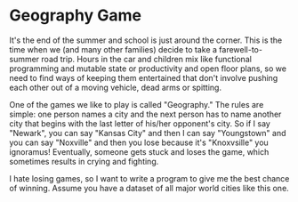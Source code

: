 <h1>Geography Game</h1>
It's the end of the summer and school is just around the corner.
This is the time when we (and many other families) decide to take
a farewell-to-summer road trip. Hours in the car and children mix
like functional programming and mutable state or productivity and
open floor plans, so we need to find ways of keeping them
entertained that don't involve pushing each other out of a moving
vehicle, dead arms or spitting.
<p>
One of the games we like to play is called "Geography." The rules
are simple: one person names a city and the next person has to
name another city that begins with the last letter of his/her
opponent's city. So if I say "Newark", you can say "Kansas City"
and then I can say "Youngstown" and you can say "Noxville" and
then you lose because it's "Knoxvsille" you ignoramus! Eventually,
someone gets stuck and loses the game, which sometimes results in
crying and fighting.
</p>
<p>
I hate losing games, so I want to write a program to give me the
best chance of winning. Assume you have a dataset of all major
world cities like this one.
<a href="https://datahub.io/core/world-cities>Major Cities</a>
</p>
<p>
Your goal is to implement the function
<b>def nextMove(opponentsCity: String) : String</b>
which, given any city, will respond with your next move. Note
that your goal is not simply to play the game but to maximize your
chances of winning it. Also note that you will lose if you repeat
a city or use a city for which there is no valid response.
</p>
 *
<b>Solution:</b>
The program loads the list of cities in a Trie structure partitioned
by the last letter of the city name.  Partitioning by last letter
allows us to select a city name with the fewest responses.  In addition,
we need to keep track of the count of cities that start with a letter and
sort that list to efficiently look up the next city with the fewest
responses.
